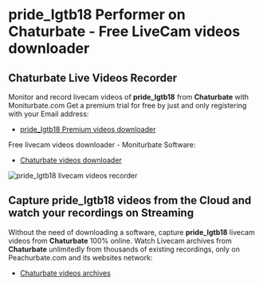# pride_lgtb18 Performer on Chaturbate - Free LiveCam videos downloader

## Chaturbate Live Videos Recorder

Monitor and record livecam videos of **pride_lgtb18** from **Chaturbate** with Moniturbate.com
Get a premium trial for free by just and only registering with your Email address:
* [pride_lgtb18 Premium videos downloader](https://moniturbate.com/request-demo-licence-key.html)

Free livecam videos downloader - Moniturbate Software:
* [Chaturbate videos downloader](https://moniturbate.com/moniturbate-download-software.html)

![pride_lgtb18 livecam videos recorder](https://peachurnet.com/templates/moniturbate-software.png)


## Capture pride_lgtb18 videos from the Cloud and watch your recordings on Streaming

Without the need of downloading a software, capture **pride_lgtb18** livecam videos from **Chaturbate** 100% online.
Watch Livecam archives from **Chaturbate** unlimitedly from thousands of existing recordings, only on Peachurbate.com and its websites network:
* [Chaturbate videos archives](https://peachurnet.com/)
